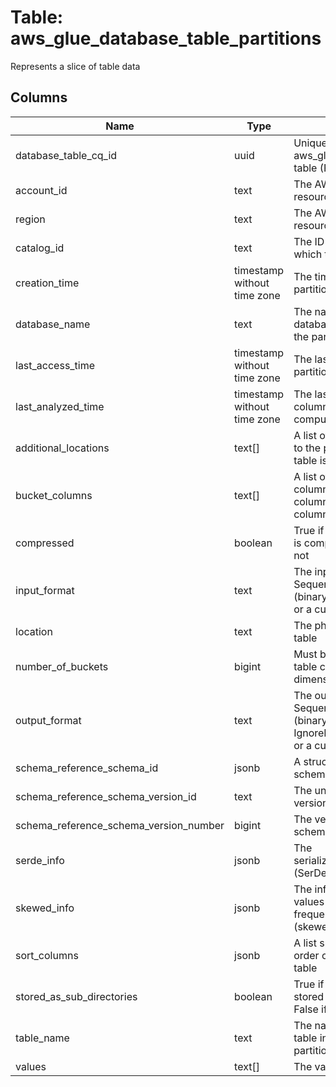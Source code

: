 
# Table: aws_glue_database_table_partitions
Represents a slice of table data
## Columns
| Name        | Type           | Description  |
| ------------- | ------------- | -----  |
|database_table_cq_id|uuid|Unique CloudQuery ID of aws_glue_database_tables table (FK)|
|account_id|text|The AWS Account ID of the resource.|
|region|text|The AWS Region of the resource.|
|catalog_id|text|The ID of the Data Catalog in which the partition resides|
|creation_time|timestamp without time zone|The time at which the partition was created|
|database_name|text|The name of the catalog database in which to create the partition|
|last_access_time|timestamp without time zone|The last time at which the partition was accessed|
|last_analyzed_time|timestamp without time zone|The last time at which column statistics were computed for this partition|
|additional_locations|text[]|A list of locations that point to the path where a Delta table is located|
|bucket_columns|text[]|A list of reducer grouping columns, clustering columns, and bucketing columns in the table|
|compressed|boolean|True if the data in the table is compressed, or False if not|
|input_format|text|The input format: SequenceFileInputFormat (binary), or TextInputFormat, or a custom format|
|location|text|The physical location of the table|
|number_of_buckets|bigint|Must be specified if the table contains any dimension columns|
|output_format|text|The output format: SequenceFileOutputFormat (binary), or IgnoreKeyTextOutputFormat, or a custom format|
|schema_reference_schema_id|jsonb|A structure that contains schema identity fields|
|schema_reference_schema_version_id|text|The unique ID assigned to a version of the schema|
|schema_reference_schema_version_number|bigint|The version number of the schema|
|serde_info|jsonb|The serialization/deserialization (SerDe) information|
|skewed_info|jsonb|The information about values that appear frequently in a column (skewed values)|
|sort_columns|jsonb|A list specifying the sort order of each bucket in the table|
|stored_as_sub_directories|boolean|True if the table data is stored in subdirectories, or False if not|
|table_name|text|The name of the database table in which to create the partition|
|values|text[]|The values of the partition|
